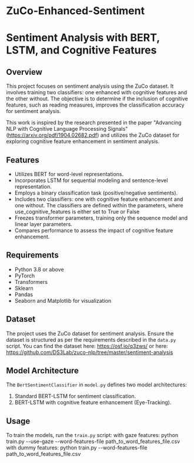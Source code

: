 # ZuCo-Enhanced-Sentiment

# Sentiment Analysis with BERT, LSTM, and Cognitive Features

## Overview
This project focuses on sentiment analysis using the ZuCo dataset. It involves training two classifiers: one enhanced with cognitive features and the other without. The objective is to determine if the inclusion of cognitive features, such as reading measures, improves the classification accuracy for sentiment analysis.

This work is inspired by the research presented in the paper "Advancing NLP with Cognitive Language Processing Signals" (https://arxiv.org/pdf/1904.02682.pdf) and utilizes the ZuCo dataset for exploring cognitive feature enhancement in sentiment analysis.

## Features
- Utilizes BERT for word-level representations.
- Incorporates LSTM for sequential modeling and sentence-level representation.
- Employs a binary classification task (positive/negative sentiments).
- Includes two classifiers: one with cognitive feature enhancement and one without. The classifiers are defined within the parameters, where use_cognitive_features is either set to True or False
- Freezes transformer parameters, training only the sequence model and linear layer parameters.
- Compares performance to assess the impact of cognitive feature enhancement.

## Requirements
- Python 3.8 or above
- PyTorch
- Transformers
- Sklearn
- Pandas
- Seaborn and Matplotlib for visualization

## Dataset
The project uses the ZuCo dataset for sentiment analysis. Ensure the dataset is structured as per the requirements described in the `data.py` script. You can find the dataset here: https://osf.io/q3zws/
or here: https://github.com/DS3Lab/zuco-nlp/tree/master/sentiment-analysis

## Model Architecture
The `BertSentimentClassifier` in `model.py` defines two model architectures:
1. Standard BERT-LSTM for sentiment classification.
2. BERT-LSTM with cognitive feature enhancement (Eye-Tracking).

## Usage
To train the models, run the `train.py` script:
with gaze features:
python train.py  --use-gaze --word-features-file path_to_word_features_file.csv
with dummy features:
python train.py --word-features-file path_to_word_features_file.csv




